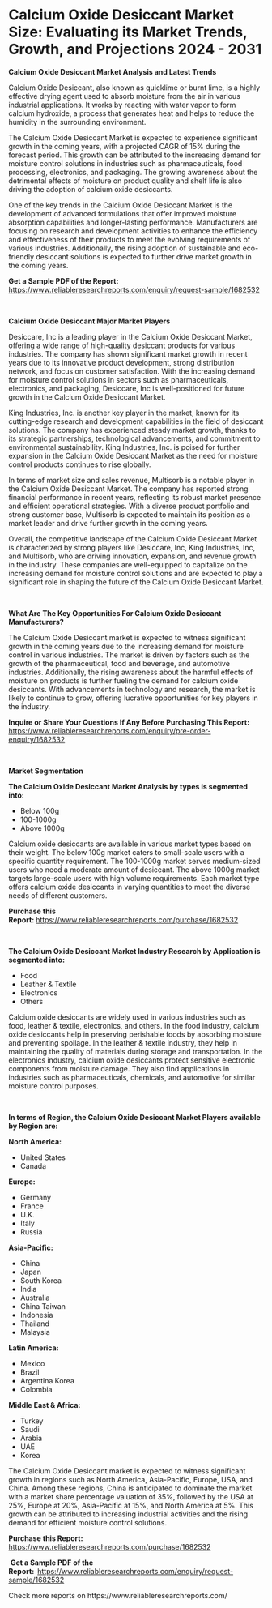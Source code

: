 <p><h1>Calcium Oxide Desiccant Market Size: Evaluating its Market Trends, Growth, and Projections 2024 - 2031</h1></p><p><strong>Calcium Oxide Desiccant Market Analysis and Latest Trends</strong></p>
<p><p>Calcium Oxide Desiccant, also known as quicklime or burnt lime, is a highly effective drying agent used to absorb moisture from the air in various industrial applications. It works by reacting with water vapor to form calcium hydroxide, a process that generates heat and helps to reduce the humidity in the surrounding environment.</p><p>The Calcium Oxide Desiccant Market is expected to experience significant growth in the coming years, with a projected CAGR of 15% during the forecast period. This growth can be attributed to the increasing demand for moisture control solutions in industries such as pharmaceuticals, food processing, electronics, and packaging. The growing awareness about the detrimental effects of moisture on product quality and shelf life is also driving the adoption of calcium oxide desiccants.</p><p>One of the key trends in the Calcium Oxide Desiccant Market is the development of advanced formulations that offer improved moisture absorption capabilities and longer-lasting performance. Manufacturers are focusing on research and development activities to enhance the efficiency and effectiveness of their products to meet the evolving requirements of various industries. Additionally, the rising adoption of sustainable and eco-friendly desiccant solutions is expected to further drive market growth in the coming years.</p></p>
<p><strong>Get a Sample PDF of the Report:&nbsp;</strong> <a href="https://www.reliableresearchreports.com/enquiry/request-sample/1682532">https://www.reliableresearchreports.com/enquiry/request-sample/1682532</a></p>
<p>&nbsp;</p>
<p><strong>Calcium Oxide Desiccant Major Market Players</strong></p>
<p><p>Desiccare, Inc is a leading player in the Calcium Oxide Desiccant Market, offering a wide range of high-quality desiccant products for various industries. The company has shown significant market growth in recent years due to its innovative product development, strong distribution network, and focus on customer satisfaction. With the increasing demand for moisture control solutions in sectors such as pharmaceuticals, electronics, and packaging, Desiccare, Inc is well-positioned for future growth in the Calcium Oxide Desiccant Market.</p><p>King Industries, Inc. is another key player in the market, known for its cutting-edge research and development capabilities in the field of desiccant solutions. The company has experienced steady market growth, thanks to its strategic partnerships, technological advancements, and commitment to environmental sustainability. King Industries, Inc. is poised for further expansion in the Calcium Oxide Desiccant Market as the need for moisture control products continues to rise globally.</p><p>In terms of market size and sales revenue, Multisorb is a notable player in the Calcium Oxide Desiccant Market. The company has reported strong financial performance in recent years, reflecting its robust market presence and efficient operational strategies. With a diverse product portfolio and strong customer base, Multisorb is expected to maintain its position as a market leader and drive further growth in the coming years.</p><p>Overall, the competitive landscape of the Calcium Oxide Desiccant Market is characterized by strong players like Desiccare, Inc, King Industries, Inc, and Multisorb, who are driving innovation, expansion, and revenue growth in the industry. These companies are well-equipped to capitalize on the increasing demand for moisture control solutions and are expected to play a significant role in shaping the future of the Calcium Oxide Desiccant Market.</p></p>
<p>&nbsp;</p>
<p><strong>What Are The Key Opportunities For Calcium Oxide Desiccant Manufacturers?</strong></p>
<p><p>The Calcium Oxide Desiccant market is expected to witness significant growth in the coming years due to the increasing demand for moisture control in various industries. The market is driven by factors such as the growth of the pharmaceutical, food and beverage, and automotive industries. Additionally, the rising awareness about the harmful effects of moisture on products is further fueling the demand for calcium oxide desiccants. With advancements in technology and research, the market is likely to continue to grow, offering lucrative opportunities for key players in the industry.</p></p>
<p><strong>Inquire or Share Your Questions If Any Before Purchasing This Report:</strong> <a href="https://www.reliableresearchreports.com/enquiry/pre-order-enquiry/1682532">https://www.reliableresearchreports.com/enquiry/pre-order-enquiry/1682532</a></p>
<p>&nbsp;</p>
<p><strong>Market Segmentation</strong></p>
<p><strong>The Calcium Oxide Desiccant Market Analysis by types is segmented into:</strong></p>
<p><ul><li>Below 100g</li><li>100-1000g</li><li>Above 1000g</li></ul></p>
<p><p>Calcium oxide desiccants are available in various market types based on their weight. The below 100g market caters to small-scale users with a specific quantity requirement. The 100-1000g market serves medium-sized users who need a moderate amount of desiccant. The above 1000g market targets large-scale users with high volume requirements. Each market type offers calcium oxide desiccants in varying quantities to meet the diverse needs of different customers.</p></p>
<p><strong>Purchase this Report:&nbsp;</strong><a href="https://www.reliableresearchreports.com/purchase/1682532">https://www.reliableresearchreports.com/purchase/1682532</a></p>
<p>&nbsp;</p>
<p><strong>The Calcium Oxide Desiccant Market Industry Research by Application is segmented into:</strong></p>
<p><ul><li>Food</li><li>Leather & Textile</li><li>Electronics</li><li>Others</li></ul></p>
<p><p>Calcium oxide desiccants are widely used in various industries such as food, leather & textile, electronics, and others. In the food industry, calcium oxide desiccants help in preserving perishable foods by absorbing moisture and preventing spoilage. In the leather & textile industry, they help in maintaining the quality of materials during storage and transportation. In the electronics industry, calcium oxide desiccants protect sensitive electronic components from moisture damage. They also find applications in industries such as pharmaceuticals, chemicals, and automotive for similar moisture control purposes.</p></p>
<p>&nbsp;</p>
<p><strong>In terms of Region, the Calcium Oxide Desiccant Market Players available by Region are:</strong></p>
<p>
    <p> <strong> North America: </strong>
        <ul>
            <li>United States</li>
            <li>Canada</li>
        </ul>
        </p> 
    <p> <strong> Europe: </strong>
        <ul>
            <li>Germany</li>
            <li>France</li>
            <li>U.K.</li>
            <li>Italy</li>
            <li>Russia</li>
        </ul>
        </p> 
    <p> <strong> Asia-Pacific: </strong>
        <ul>
            <li>China</li>
            <li>Japan</li>
            <li>South Korea</li>
            <li>India</li>
            <li>Australia</li>
            <li>China Taiwan</li>
            <li>Indonesia</li>
            <li>Thailand</li>
            <li>Malaysia</li>
        </ul>
        </p> 
    <p> <strong> Latin America: </strong>
        <ul>
            <li>Mexico</li>
            <li>Brazil</li>
            <li>Argentina Korea</li>
            <li>Colombia</li>
        </ul>
        </p> 
    <p> <strong> Middle East & Africa: </strong>
        <ul>
            <li>Turkey</li>
            <li>Saudi</li>
            <li>Arabia</li>
            <li>UAE</li>
            <li>Korea</li>
        </ul>
    </p>
    </p>
<p><p>The Calcium Oxide Desiccant market is expected to witness significant growth in regions such as North America, Asia-Pacific, Europe, USA, and China. Among these regions, China is anticipated to dominate the market with a market share percentage valuation of 35%, followed by the USA at 25%, Europe at 20%, Asia-Pacific at 15%, and North America at 5%. This growth can be attributed to increasing industrial activities and the rising demand for efficient moisture control solutions.</p></p>
<p><strong>Purchase this Report: </strong><a href="https://www.reliableresearchreports.com/purchase/1682532">https://www.reliableresearchreports.com/purchase/1682532</a></p>
<p>&nbsp;<strong>Get a Sample PDF of the Report:&nbsp;&nbsp;</strong><a href="https://www.reliableresearchreports.com/enquiry/request-sample/1682532">https://www.reliableresearchreports.com/enquiry/request-sample/1682532</a></p>
<p><strong></strong></p>
<p>Check more reports on https://www.reliableresearchreports.com/</p>